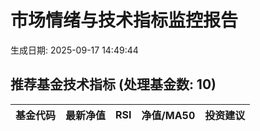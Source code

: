 # 市场情绪与技术指标监控报告

生成日期: 2025-09-17 14:49:44

## 推荐基金技术指标 (处理基金数: 10)
| 基金代码 | 最新净值 | RSI | 净值/MA50 | 投资建议 |
|----------|----------|-----|-----------|----------|
